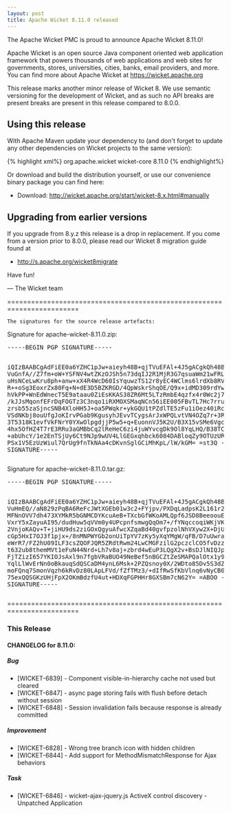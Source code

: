 ```yaml
---
layout: post
title: Apache Wicket 8.11.0 released
---
```

The Apache Wicket PMC is proud to announce Apache Wicket 8.11.0!

Apache Wicket is an open source Java component oriented web application
framework that powers thousands of web applications and web sites for
governments, stores, universities, cities, banks, email providers, and
more. You can find more about Apache Wicket at https://wicket.apache.org

This release marks another minor release of Wicket 8. We
use semantic versioning for the development of Wicket, and as such no
API breaks are present breaks are present in this release compared to
8.0.0.

Using this release
------------------

With Apache Maven update your dependency to (and don't forget to
update any other dependencies on Wicket projects to the same version):

{% highlight xml%}
<dependency>
    <groupId>org.apache.wicket</groupId>
    <artifactId>wicket-core</artifactId>
    <version>8.11.0</version>
</dependency>
{% endhighlight%}

Or download and build the distribution yourself, or use our
convenience binary package you can find here:

 * Download: http://wicket.apache.org/start/wicket-8.x.html#manually

<!--more-->

Upgrading from earlier versions
-------------------------------

If you upgrade from 8.y.z this release is a drop in replacement. If
you come from a version prior to 8.0.0, please read our Wicket 8
migration guide found at

 * http://s.apache.org/wicket8migrate

Have fun!

— The Wicket team


========================================================================

    The signatures for the source release artefacts:

    
Signature for apache-wicket-8.11.0.zip:

<div class='highlight'><pre>
-----BEGIN PGP SIGNATURE-----

iQIzBAABCgAdFiEE0a6YZHC1pJw+aieyh48B+qjTVuEFAl+4J5gACgkQh48B+qjT
VuGnfA//Z7fm+oW+YSFNV4wtZKzOJSh5n73dqIJ2R1MjR3G7qsuaWm21wFRL0eW/
uHsNCeLwKru8ph+anw+xX4R4WcD60IsYquwzTS12r8yEC4WClms6lrdXb8RVaOIQ
R++oSg3EoxrZx80Fq+N+dE3D5BZKRGD/4QpWskrShqOE/Q9x+idMD309rdYwFnd5
hVkPP+WnEdWnecT5E9ataau0ZiEsKKAS38ZR6Mt5LTzRmbE4qzfx4r0Wc2j7NX3Y
/kJJsMqonfEFrDqFOGTz3C3nqo1iRXMOXSMaqNCn56iEE005FBvTL7Hc7rruLC77
zrsb55zaSjncSNB4XloHH5J+oa5PWqkr+ykGQU1tPZdlTE5zFu1iOez40iRcpcfL
VSdNKbj8ouUfgJoKIrvPGab9KgusyhJEvvTCygsArJxWPQLvtVN4OZq7r+3Rm0QI
3T5318K1evfVkFNrY0YXwOlpgdjjP5w5+q+EuonnVJ5K2U/B3X15vSMe6VgcvxfA
4hx5OfHZ4T7rE3RRu3aGMBbCq2lReHeC6zi4juWYvcgDk9Ol8YqLHQ/B38TCBwt1
+abUhcY/1e2EnTSjUy6Ct9NJp9wUV4LlGEGxqhbck6084DABloqZy9OTUzURxpmn
PSx1V5EzUzWiul7QrUg9fnTkNAa4cDKvnSglGCiMhKpL/lW/kGM=
=st3Q
-----END PGP SIGNATURE-----
</pre></div>

    
Signature for apache-wicket-8.11.0.tar.gz:

<div class='highlight'><pre>
-----BEGIN PGP SIGNATURE-----

iQIzBAABCgAdFiEE0a6YZHC1pJw+aieyh48B+qjTVuEFAl+4J5gACgkQh48B+qjT
VuHmEQ//aN829zPqBA6ReFcJWtXGEb01w3c2+FYjpv/PXDqLadpsK2L161r2x/Q3
MFNnOVV7dh473XYMkR5bGNMCDYKcuAeB+TXcbGfWKoAMLQpf6JSD8BeeoouE9NmP
VxrY5xZayuAI95/dudHuw5qVVm0y4UPcpnfsmwgQqOm7+/fYNqccoqiWKjVKJSqH
2VnjoKAQv+T+jiHU9ds2ziGOxQgyuAfwcXZqaBd40gvfpzolNhVXyw2X+DjUxmMJ
cGp5HxI7OJ3f1pjx+/8nMNPWYGb2onUiTpYV7zKy5yXqYMgW/qFB/D7uUwraC0r0
eWrR7/FZ2hU09ILF3csZQOFJQR5ZRdtRwm24LwCMGFzilG2pczclCO5fvDzzQOJ3
t632ub8themMVt1eFuN44Nrd+Lh7v8aj+zbrd4wEuP3LQgX2v+BsDJlNIQJp3vbp
FjTZizI657YKIOJsAxl9n7fgbVRaBUO49NeBef5nBGCZtZeSMAPQalOtx1y9ioAx
YqlLlWvErNn0oBkauqSdQSCaDM4ynL6Msk+2PZQsnoy0X/2WDto85Dv5S3dZ4T2R
moFQnq7SmonVqzh6kRvDz80LApLFVd/fZfTMz3/+dIfRwSfKbVlnq6vNyCB0MkdR
75exQQSGKzUHjFpX2OKmBdzfU4ut+HDXqFGPHHr8GXSBm7cN62Y=
=ABOO
-----END PGP SIGNATURE-----
</pre></div>

    
========================================================================

### This Release

#### CHANGELOG for 8.11.0:
    
##### Bug

 * [WICKET-6839] - Component visible-in-hierarchy cache not used but cleared
 * [WICKET-6847] - async page storing fails with flush before detach without session
 * [WICKET-6848] - Session invalidation fails because response is already committed

##### Improvement

 * [WICKET-6828] - Wrong tree branch icon with hidden children
 * [WICKET-6844] - Add support for MethodMismatchResponse for Ajax behaviors

##### Task

 * [WICKET-6846] - wicket-ajax-jquery.js   ActiveX control discovery - Unpatched Application

